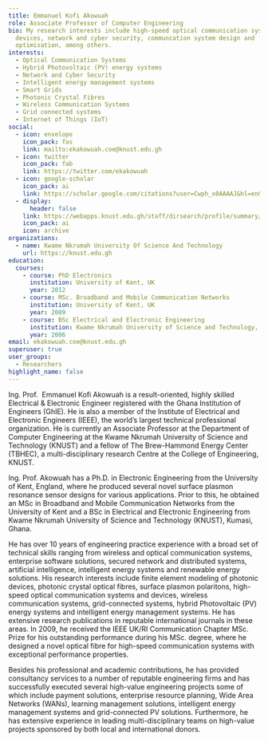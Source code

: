 ```yaml
---
title: Emmanuel Kofi Akowuah
role: Associate Professor of Computer Engineering
bio: My research interests include high-speed optical communication systems and
  devices, network and cyber security, communcation system design and
  optimisation, among others.
interests:
  - Optical Communication Systems
  - Hybrid Photovoltaic (PV) energy systems
  - Network and Cyber Security
  - Intelligent energy management systems
  - Smart Grids
  - Photonic Crystal Fibres
  - Wireless Communication Systems
  - Grid connected systems
  - Internet of Things (IoT)
social:
  - icon: envelope
    icon_pack: fas
    link: mailto:ekakowuah.coe@knust.edu.gh
  - icon: twitter
    icon_pack: fab
    link: https://twitter.com/ekakowuah
  - icon: google-scholar
    icon_pack: ai
    link: https://scholar.google.com/citations?user=Cwph_x0AAAAJ&hl=en&oi=ao
  - display:
      header: false
    link: https://webapps.knust.edu.gh/staff/dirsearch/profile/summary/525c5345ba0b.html
    icon_pack: ai
    icon: archive
organizations:
  - name: Kwame Nkrumah University Of Science And Technology
    url: https://knust.edu.gh
education:
  courses:
    - course: PhD Electronics
      institution: University of Kent, UK
      year: 2012
    - course: MSc. Broadband and Mobile Communication Networks
      institution: University of Kent, UK
      year: 2009
    - course: BSc Electrical and Electronic Engineering
      institution: Kwame Nkrumah University of Science and Technology, Ghana
      year: 2006
email: ekakowuah.coe@knust.edu.gh
superuser: true
user_groups:
  - Researchers
highlight_name: false
---
```

<!--StartFragment-->

Ing. Prof.  Emmanuel Kofi Akowuah is a result-oriented, highly skilled Electrical & Electronic Engineer registered with the Ghana Institution of Engineers (GhIE). He is also a member of the Institute of Electrical and Electronic Engineers (IEEE), the world’s largest technical professional organization. He is currently an Associate Professor at the Department of Computer Engineering at the Kwame Nkrumah University of Science and Technology (KNUST) and a fellow of The Brew-Hammond Energy Center (TBHEC), a multi-disciplinary research Centre at the College of Engineering, KNUST.

Ing. Prof. Akowuah has a Ph.D. in Electronic Engineering from the University of Kent, England, where he produced several novel surface plasmon resonance sensor designs for various applications. Prior to this, he obtained an MSc in Broadband and Mobile Communication Networks from the University of Kent and a BSc in Electrical and Electronic Engineering from Kwame Nkrumah University of Science and Technology (KNUST), Kumasi, Ghana. 

He has over 10 years of engineering practice experience with a broad set of technical skills ranging from wireless and optical communication systems, enterprise software solutions, secured network and distributed systems, artificial intelligence, intelligent energy systems and renewable energy solutions. His research interests include finite element modeling of photonic devices, photonic crystal optical fibres, surface plasmon polaritons, high-speed optical communication systems and devices, wireless communication systems, grid-connected systems, hybrid Photovoltaic (PV) energy systems and intelligent energy management systems. He has extensive research publications in reputable international journals in these areas. In 2009, he received the IEEE UK/RI Communication Chapter MSc. Prize for his outstanding performance during his MSc. degree, where he designed a novel optical fibre for high-speed communication systems with exceptional performance properties.

Besides his professional and academic contributions, he has provided consultancy services to a number of reputable engineering firms and has successfully executed several high-value engineering projects some of which include payment solutions, enterprise resource planning, Wide Area Networks (WANs), learning management solutions, intelligent energy management systems and grid-connected PV solutions. Furthermore, he has extensive experience in leading multi-disciplinary teams on high-value projects sponsored by both local and international donors.

<!--EndFragment-->